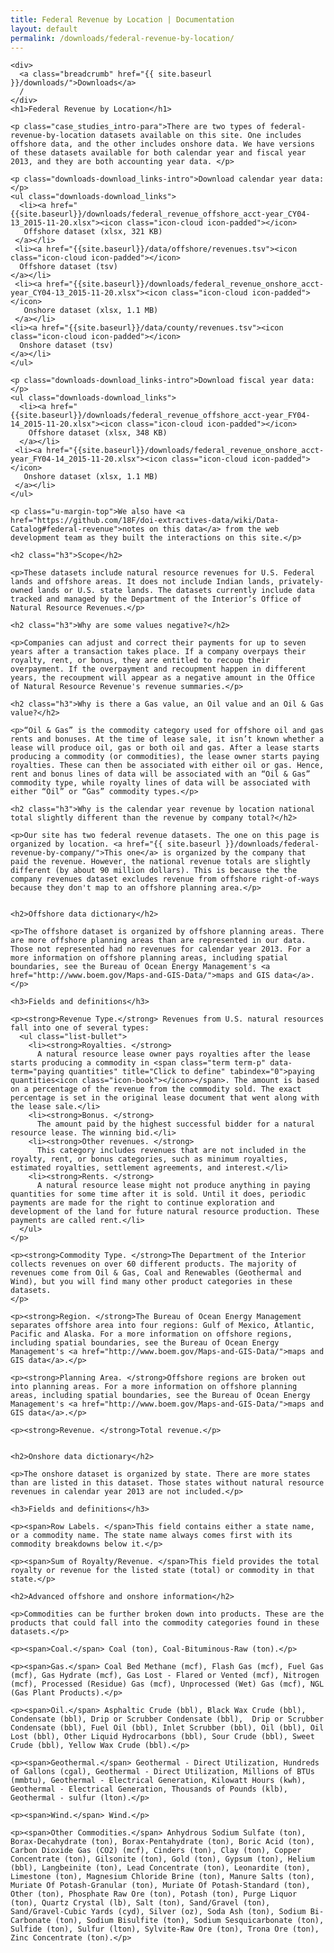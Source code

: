 ```yaml
---
title: Federal Revenue by Location | Documentation
layout: default
permalink: /downloads/federal-revenue-by-location/
---
```


<div class="container-outer container-margin">

  <article class="container-left-7 downloads-docs">

    <div>
      <a class="breadcrumb" href="{{ site.baseurl }}/downloads/">Downloads</a>
      /
    </div>
    <h1>Federal Revenue by Location</h1>

    <p class="case_studies_intro-para">There are two types of federal-revenue-by-location datasets available on this site. One includes offshore data, and the other includes onshore data. We have versions of these datasets available for both calendar year and fiscal year 2013, and they are both accounting year data. </p>

    <p class="downloads-download_links-intro">Download calendar year data:</p>
    <ul class="downloads-download_links">
      <li><a href="{{site.baseurl}}/downloads/federal_revenue_offshore_acct-year_CY04-13_2015-11-20.xlsx"><icon class="icon-cloud icon-padded"></icon>
       Offshore dataset (xlsx, 321 KB)
     </a></li>
     <li><a href="{{site.baseurl}}/data/offshore/revenues.tsv"><icon class="icon-cloud icon-padded"></icon>
      Offshore dataset (tsv)
    </a></li>
     <li><a href="{{site.baseurl}}/downloads/federal_revenue_onshore_acct-year_CY04-13_2015-11-20.xlsx"><icon class="icon-cloud icon-padded"></icon>
       Onshore dataset (xlsx, 1.1 MB)
     </a></li>
    <li><a href="{{site.baseurl}}/data/county/revenues.tsv"><icon class="icon-cloud icon-padded"></icon>
      Onshore dataset (tsv)
    </a></li>
    </ul>

    <p class="downloads-download_links-intro">Download fiscal year data:</p>
    <ul class="downloads-download_links">
      <li><a href="{{site.baseurl}}/downloads/federal_revenue_offshore_acct-year_FY04-14_2015-11-20.xlsx"><icon class="icon-cloud icon-padded"></icon>
        Offshore dataset (xlsx, 348 KB)
      </a></li>
     <li><a href="{{site.baseurl}}/downloads/federal_revenue_onshore_acct-year_FY04-14_2015-11-20.xlsx"><icon class="icon-cloud icon-padded"></icon>
       Onshore dataset (xlsx, 1.1 MB)
     </a></li>
    </ul>

    <p class="u-margin-top">We also have <a href="https://github.com/18F/doi-extractives-data/wiki/Data-Catalog#federal-revenue">notes on this data</a> from the web development team as they built the interactions on this site.</p>

    <h2 class="h3">Scope</h2>

    <p>These datasets include natural resource revenues for U.S. Federal lands and offshore areas. It does not include Indian lands, privately-owned lands or U.S. state lands. The datasets currently include data tracked and managed by the Department of the Interior’s Office of Natural Resource Revenues.</p>

    <h2 class="h3">Why are some values negative?</h2>

    <p>Companies can adjust and correct their payments for up to seven years after a transaction takes place. If a company overpays their royalty, rent, or bonus, they are entitled to recoup their overpayment. If the overpayment and recoupment happen in different years, the recoupment will appear as a negative amount in the Office of Natural Resource Revenue's revenue summaries.</p>

    <h2 class="h3">Why is there a Gas value, an Oil value and an Oil & Gas value?</h2>

    <p>“Oil & Gas” is the commodity category used for offshore oil and gas rents and bonuses. At the time of lease sale, it isn’t known whether a lease will produce oil, gas or both oil and gas. After a lease starts producing a commodity (or commodities), the lease owner starts paying royalties. These can then be associated with either oil or gas. Hence, rent and bonus lines of data will be associated with an “Oil & Gas” commodity type, while royalty lines of data will be associated with either “Oil” or “Gas” commodity types.</p>

    <h2 class="h3">Why is the calendar year revenue by location national total slightly different than the revenue by company total?</h2>

    <p>Our site has two federal revenue datasets. The one on this page is organized by location. <a href="{{ site.baseurl }}/downloads/federal-revenue-by-company/">This one</a> is organized by the company that paid the revenue. However, the national revenue totals are slightly different (by about 90 million dollars). This is because the the company revenues dataset excludes revenue from offshore right-of-ways because they don't map to an offshore planning area.</p>


    <h2>Offshore data dictionary</h2>

    <p>The offshore dataset is organized by offshore planning areas. There are more offshore planning areas than are represented in our data. Those not represented had no revenues for calendar year 2013. For a more information on offshore planning areas, including spatial boundaries, see the Bureau of Ocean Energy Management's <a href="http://www.boem.gov/Maps-and-GIS-Data/">maps and GIS data</a>.</p>

    <h3>Fields and definitions</h3>

    <p><strong>Revenue Type.</strong> Revenues from U.S. natural resources fall into one of several types:
      <ul class="list-bullet">
        <li><strong>Royalties. </strong>
          A natural resource lease owner pays royalties after the lease starts producing a commodity in <span class="term term-p" data-term="paying quantities" title="Click to define" tabindex="0">paying quantities<icon class="icon-book"></icon></span>. The amount is based on a percentage of the revenue from the commodity sold. The exact percentage is set in the original lease document that went along with the lease sale.</li>
        <li><strong>Bonus. </strong>
          The amount paid by the highest successful bidder for a natural resource lease. The winning bid.</li>
        <li><strong>Other revenues. </strong>
          This category includes revenues that are not included in the royalty, rent, or bonus categories, such as minimum royalties, estimated royalties, settlement agreements, and interest.</li>
        <li><strong>Rents. </strong>
          A natural resource lease might not produce anything in paying quantities for some time after it is sold. Until it does, periodic payments are made for the right to continue exploration and development of the land for future natural resource production. These payments are called rent.</li>
      </ul>
    </p>

    <p><strong>Commodity Type. </strong>The Department of the Interior collects revenues on over 60 different products. The majority of revenues come from Oil & Gas, Coal and Renewables (Geothermal and Wind), but you will find many other product categories in these datasets.
    </p>

    <p><strong>Region. </strong>The Bureau of Ocean Energy Management separates offshore area into four regions: Gulf of Mexico, Atlantic, Pacific and Alaska. For a more information on offshore regions, including spatial boundaries, see the Bureau of Ocean Energy Management's <a href="http://www.boem.gov/Maps-and-GIS-Data/">maps and GIS data</a>.</p>

    <p><strong>Planning Area. </strong>Offshore regions are broken out into planning areas. For a more information on offshore planning areas, including spatial boundaries, see the Bureau of Ocean Energy Management's <a href="http://www.boem.gov/Maps-and-GIS-Data/">maps and GIS data</a>.</p>

    <p><strong>Revenue. </strong>Total revenue.</p>


    <h2>Onshore data dictionary</h2>

    <p>The onshore dataset is organized by state. There are more states than are listed in this dataset. Those states without natural resource revenues in calendar year 2013 are not included.</p>

    <h3>Fields and definitions</h3>

    <p><span>Row Labels. </span>This field contains either a state name, or a commodity name. The state name always comes first with its commodity breakdowns below it.</p>

    <p><span>Sum of Royalty/Revenue. </span>This field provides the total royalty or revenue for the listed state (total) or commodity in that state.</p>

    <h2>Advanced offshore and onshore information</h2>

    <p>Commodities can be further broken down into products. These are the products that could fall into the commodity categories found in these datasets.</p>

    <p><span>Coal.</span> Coal (ton), Coal-Bituminous-Raw (ton).</p>

    <p><span>Gas.</span> Coal Bed Methane (mcf), Flash Gas (mcf), Fuel Gas (mcf), Gas Hydrate (mcf), Gas Lost - Flared or Vented (mcf), Nitrogen (mcf), Processed (Residue) Gas (mcf), Unprocessed (Wet) Gas (mcf), NGL (Gas Plant Products).</p>

    <p><span>Oil.</span> Asphaltic Crude (bbl), Black Wax Crude (bbl), Condensate (bbl), Drip or Scrubber Condensate (bbl),  Drip or Scrubber Condensate (bbl), Fuel Oil (bbl), Inlet Scrubber (bbl), Oil (bbl), Oil Lost (bbl), Other Liquid Hydrocarbons (bbl), Sour Crude (bbl), Sweet Crude (bbl), Yellow Wax Crude (bbl).</p>

    <p><span>Geothermal.</span> Geothermal - Direct Utilization, Hundreds of Gallons (cgal), Geothermal - Direct Utilization, Millions of BTUs (mmbtu), Geothermal - Electrical Generation, Kilowatt Hours (kwh), Geothermal - Electrical Generation, Thousands of Pounds (klb), Geothermal - sulfur (lton).</p>

    <p><span>Wind.</span> Wind.</p>

    <p><span>Other Commodities.</span> Anhydrous Sodium Sulfate (ton), Borax-Decahydrate (ton), Borax-Pentahydrate (ton), Boric Acid (ton), Carbon Dioxide Gas (CO2) (mcf), Cinders (ton), Clay (ton), Copper Concentrate (ton), Gilsonite (ton), Gold (ton), Gypsum (ton), Helium (bbl), Langbeinite (ton), Lead Concentrate (ton), Leonardite (ton), Limestone (ton), Magnesium Chloride Brine (ton), Manure Salts (ton), Muriate Of Potash-Granular (ton), Muriate Of Potash-Standard (ton), Other (ton), Phosphate Raw Ore (ton), Potash (ton), Purge Liquor (ton), Quartz Crystal (lb), Salt (ton), Sand/Gravel (ton), Sand/Gravel-Cubic Yards (cyd), Silver (oz), Soda Ash (ton), Sodium Bi-Carbonate (ton), Sodium Bisulfite (ton), Sodium Sesquicarbonate (ton), Sulfide (ton), Sulfur (lton), Sylvite-Raw Ore (ton), Trona Ore (ton), Zinc Concentrate (ton).</p>

  </article>

</div>
